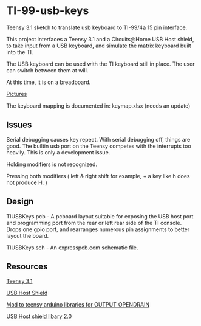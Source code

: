 # TI-99-usb-keys
Teensy 3.1 sketch to translate usb keyboard to TI-99/4a 15 pin interface.

This project interfaces a Teensy 3.1 and a Circuits@Home USB Host shield, to take input from a USB keyboard, and simulate the
matrix keyboard built into the TI. 

The USB keyboard can be used with the TI keyboard still in place. The user can switch between them at will.

At this time, it is on a breadboard. 

[Pictures](https://goo.gl/photos/xhLKCTwCPuAeUbP86)

The keyboard mapping is documented in: keymap.xlsx (needs an update)

## Issues

Serial debugging causes key repeat. With serial debugging off, things are good. The builtin usb port on the Teensy competes with the interrupts too heavily.
This is only a development issue. 

Holding modifiers is not recognized.

Pressing both modifiers ( left & right shift for example, + a key like h does not produce H. )

## Design

TIUSBKeys.pcb - A pcboard layout suitable for exposing the USB host port and programming port from the rear or left rear side of the TI console. Drops one gpio port, and rearranges numerous pin assignments to better layout the board.

TIUSBKeys.sch - An expresspcb.com schematic file.

## Resources

[Teensy 3.1](https://www.pjrc.com/teensy/teensy31.html)

[USB Host Shield](https://www.circuitsathome.com/products-page/arduino-shields/usb-host-shield-for-arduino-pro-mini) 

[Mod to teensy arduino libraries for OUTPUT_OPENDRAIN](https://forum.pjrc.com/threads/7531-Internal-pull-up-and-pull-down-resistors-on-teensy-3?p=63944&viewfull=1#post63944)

[USB Host shield libary 2.0](https://github.com/felis/USB_Host_Shield_2.0)

